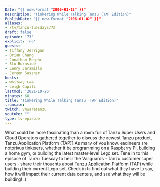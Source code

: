 ```yaml
---
Date: "{{ now.Format "2006-01-02" }}"
Description: "Tinkering While Talking Tanzu (TAP Edition)"
PublishDate: "{{ now.Format "2006-01-02" }}"
aliases:
- /tv/tanzu-tuesdays/73
draft: false
episode: '73'
explicit: 'no'
guests:
- Tiffany Jerrigan
- Brian Chang
- Jonathan Regehr
- Stu Burnside
- Lenny Jaramillo
- Jergen Sussner
hosts:
- Whitney Lee
- Leigh Capili
lastmod: '2021-10-26'
minutes: 60
title: "Tinkering While Talking Tanzu (TAP Edition)"
truncate: ''
twitch: vmwaretanzu
youtube: ""
type: tv-episode
---
```


What could be more fascinating than a room full of Tanzu Super Users and Cloud Operators gathered together to discuss the newest Tanzu product, Tanzu Application Platform (TAP)?  As many of you know, engineers are notorious tinkerers, whether it be programming on a Raspberry Pi, building a home gym, or building the latest master-level Lego set. Tune in to this episode of Tanzu Tuesday to hear the Vanguards - Tanzu customer super users - share their thoughts about Tanzu Application Platform (TAP) while building their current Lego set. Check in to find out what they have to say, how it will impact their current data centers, and see what they will be building! :) 